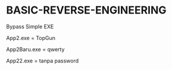 # BASIC-REVERSE-ENGINEERING
Bypass Simple EXE

App2.exe = TopGun

App2Baru.exe = qwerty

App22.exe = tanpa password
